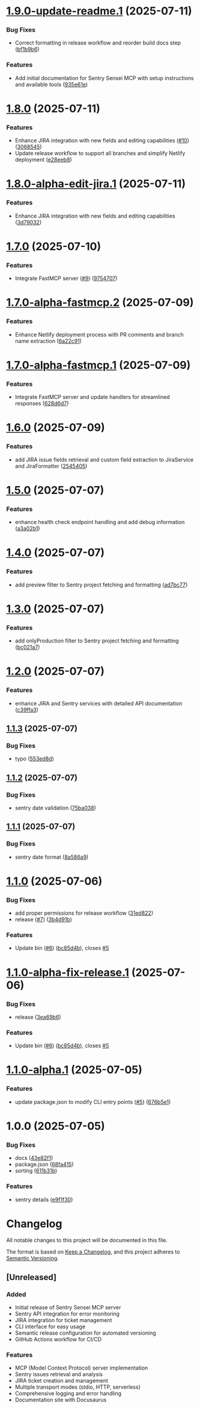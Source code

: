 # [1.9.0-update-readme.1](https://github.com/freddie-manatal/sentry-sensei-mcp/compare/v1.8.0...v1.9.0-update-readme.1) (2025-07-11)


### Bug Fixes

* Correct formatting in release workflow and reorder build docs step ([bf1b9b6](https://github.com/freddie-manatal/sentry-sensei-mcp/commit/bf1b9b6438682e0365ad46772593e9b6423be43a))


### Features

* Add initial documentation for Sentry Sensei MCP with setup instructions and available tools ([935e61e](https://github.com/freddie-manatal/sentry-sensei-mcp/commit/935e61eb5c27e0775e515a0b3418ecf29d50b3ac))

# [1.8.0](https://github.com/freddie-manatal/sentry-sensei-mcp/compare/v1.7.0...v1.8.0) (2025-07-11)


### Features

* Enhance JIRA integration with new fields and editing capabilities ([#10](https://github.com/freddie-manatal/sentry-sensei-mcp/issues/10)) ([3068545](https://github.com/freddie-manatal/sentry-sensei-mcp/commit/3068545bf3c9c310a9575e082710b86497c6c7db))
* Update release workflow to support all branches and simplify Netlify deployment ([e28eeb8](https://github.com/freddie-manatal/sentry-sensei-mcp/commit/e28eeb8a7dfddf2b4804416823fb41f61c484e2a))

# [1.8.0-alpha-edit-jira.1](https://github.com/freddie-manatal/sentry-sensei-mcp/compare/v1.7.0...v1.8.0-alpha-edit-jira.1) (2025-07-11)


### Features

* Enhance JIRA integration with new fields and editing capabilities ([3d79032](https://github.com/freddie-manatal/sentry-sensei-mcp/commit/3d7903293da81423be676373f88b2c78fdb7d259))

# [1.7.0](https://github.com/freddie-manatal/sentry-sensei-mcp/compare/v1.6.0...v1.7.0) (2025-07-10)


### Features

* Integrate FastMCP server ([#9](https://github.com/freddie-manatal/sentry-sensei-mcp/issues/9)) ([9754707](https://github.com/freddie-manatal/sentry-sensei-mcp/commit/9754707ecb6a77269b48290098b351cd80aa59af))

# [1.7.0-alpha-fastmcp.2](https://github.com/freddie-manatal/sentry-sensei-mcp/compare/v1.7.0-alpha-fastmcp.1...v1.7.0-alpha-fastmcp.2) (2025-07-09)


### Features

* Enhance Netlify deployment process with PR comments and branch name extraction ([6a22c91](https://github.com/freddie-manatal/sentry-sensei-mcp/commit/6a22c916846682ec720de0dc9ea0493c38988825))

# [1.7.0-alpha-fastmcp.1](https://github.com/freddie-manatal/sentry-sensei-mcp/compare/v1.6.0...v1.7.0-alpha-fastmcp.1) (2025-07-09)


### Features

* Integrate FastMCP server and update handlers for streamlined responses ([628d6d7](https://github.com/freddie-manatal/sentry-sensei-mcp/commit/628d6d7523410aa08f57235657f48d27f4fed436))

# [1.6.0](https://github.com/freddie-manatal/sentry-sensei-mcp/compare/v1.5.0...v1.6.0) (2025-07-09)


### Features

* add JIRA issue fields retrieval and custom field extraction to JiraService and JiraFormatter ([2545405](https://github.com/freddie-manatal/sentry-sensei-mcp/commit/2545405654875f6a8883d9db3edd80b27cc1c6b0))

# [1.5.0](https://github.com/freddie-manatal/sentry-sensei-mcp/compare/v1.4.0...v1.5.0) (2025-07-07)


### Features

* enhance health check endpoint handling and add debug information ([a3a02b1](https://github.com/freddie-manatal/sentry-sensei-mcp/commit/a3a02b10cce62cd6ca8aef7d8ea8f33bcea9a691))

# [1.4.0](https://github.com/freddie-manatal/sentry-sensei-mcp/compare/v1.3.0...v1.4.0) (2025-07-07)


### Features

* add preview filter to Sentry project fetching and formatting ([ad7bc77](https://github.com/freddie-manatal/sentry-sensei-mcp/commit/ad7bc773a56cca181d51f7a34ac0292cb9b3e0eb))

# [1.3.0](https://github.com/freddie-manatal/sentry-sensei-mcp/compare/v1.2.0...v1.3.0) (2025-07-07)


### Features

* add onlyProduction filter to Sentry project fetching and formatting ([bc021a7](https://github.com/freddie-manatal/sentry-sensei-mcp/commit/bc021a75acdc41457511a25662e3bae3d8b9bd9d))

# [1.2.0](https://github.com/freddie-manatal/sentry-sensei-mcp/compare/v1.1.3...v1.2.0) (2025-07-07)


### Features

* enhance JIRA and Sentry services with detailed API documentation ([c39ffa3](https://github.com/freddie-manatal/sentry-sensei-mcp/commit/c39ffa3e2d20150a3d6b4516471d16d4edb1a0bf))

## [1.1.3](https://github.com/freddie-manatal/sentry-sensei-mcp/compare/v1.1.2...v1.1.3) (2025-07-07)


### Bug Fixes

* typo ([553ed8d](https://github.com/freddie-manatal/sentry-sensei-mcp/commit/553ed8d74198b3f3018a6ddbfee85cf4fb1ffd70))

## [1.1.2](https://github.com/freddie-manatal/sentry-sensei-mcp/compare/v1.1.1...v1.1.2) (2025-07-07)


### Bug Fixes

* sentry date validation ([75ba038](https://github.com/freddie-manatal/sentry-sensei-mcp/commit/75ba03875b58da00b0d83e73de08b7306fc1594a))

## [1.1.1](https://github.com/freddie-manatal/sentry-sensei-mcp/compare/v1.1.0...v1.1.1) (2025-07-07)


### Bug Fixes

* sentry date format ([8a586a9](https://github.com/freddie-manatal/sentry-sensei-mcp/commit/8a586a97a0d2103fc1404f9c5f035c047a05604b))

# [1.1.0](https://github.com/freddie-manatal/sentry-sensei-mcp/compare/v1.0.0...v1.1.0) (2025-07-06)


### Bug Fixes

* add proper permissions for release workflow ([31ed822](https://github.com/freddie-manatal/sentry-sensei-mcp/commit/31ed822ae7be632a94fc2cbf9902011a2b5ae233))
* release ([#7](https://github.com/freddie-manatal/sentry-sensei-mcp/issues/7)) ([3b4d91b](https://github.com/freddie-manatal/sentry-sensei-mcp/commit/3b4d91bd370b7f3990cf73367fb2d7c7b6a9a5e2))


### Features

* Update bin ([#6](https://github.com/freddie-manatal/sentry-sensei-mcp/issues/6)) ([bc85d4b](https://github.com/freddie-manatal/sentry-sensei-mcp/commit/bc85d4b9bf5f6f2442bcbff8abdab5b5d5ea7a46)), closes [#5](https://github.com/freddie-manatal/sentry-sensei-mcp/issues/5)

# [1.1.0-alpha-fix-release.1](https://github.com/freddie-manatal/sentry-sensei-mcp/compare/v1.0.0...v1.1.0-alpha-fix-release.1) (2025-07-06)


### Bug Fixes

* release ([3ea69b6](https://github.com/freddie-manatal/sentry-sensei-mcp/commit/3ea69b68a8b2d44580ecb482378af71bcea4d29d))


### Features

* Update bin ([#6](https://github.com/freddie-manatal/sentry-sensei-mcp/issues/6)) ([bc85d4b](https://github.com/freddie-manatal/sentry-sensei-mcp/commit/bc85d4b9bf5f6f2442bcbff8abdab5b5d5ea7a46)), closes [#5](https://github.com/freddie-manatal/sentry-sensei-mcp/issues/5)

# [1.1.0-alpha.1](https://github.com/freddie-manatal/sentry-sensei-mcp/compare/v1.0.0...v1.1.0-alpha.1) (2025-07-05)


### Features

* update package.json to modify CLI entry points ([#5](https://github.com/freddie-manatal/sentry-sensei-mcp/issues/5)) ([676b5e1](https://github.com/freddie-manatal/sentry-sensei-mcp/commit/676b5e1850ecc82a911168615475ba3d4c44e967))

# 1.0.0 (2025-07-05)


### Bug Fixes

* docs ([43e82f1](https://github.com/freddie-manatal/sentry-sensei-mcp/commit/43e82f1785d8e855fd1486f9373848e292e08b08))
* package.json ([68fa415](https://github.com/freddie-manatal/sentry-sensei-mcp/commit/68fa415ec7a100e736970c770ed583aba9ea338c))
* sorting ([611b31b](https://github.com/freddie-manatal/sentry-sensei-mcp/commit/611b31b7519fc82eb827f98b9e56ac3f35b763e9))


### Features

* sentry details ([e9f1f30](https://github.com/freddie-manatal/sentry-sensei-mcp/commit/e9f1f30d0f241f63bb15a2091def488ba4f81a7e))

# Changelog

All notable changes to this project will be documented in this file.

The format is based on [Keep a Changelog](https://keepachangelog.com/en/1.0.0/),
and this project adheres to [Semantic Versioning](https://semver.org/spec/v2.0.0.html).

## [Unreleased]

### Added
- Initial release of Sentry Sensei MCP server
- Sentry API integration for error monitoring
- JIRA integration for ticket management
- CLI interface for easy usage
- Semantic release configuration for automated versioning
- GitHub Actions workflow for CI/CD

### Features
- MCP (Model Context Protocol) server implementation
- Sentry issues retrieval and analysis
- JIRA ticket creation and management
- Multiple transport modes (stdio, HTTP, serverless)
- Comprehensive logging and error handling
- Documentation site with Docusaurus
